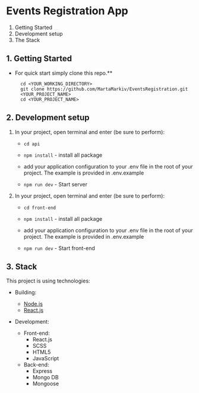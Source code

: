 # Events Registration App

1. Getting Started
2. Development setup
3. The Stack

## **1. Getting Started**

- For quick start simply clone this repo.\*\*

        cd <YOUR_WORKING_DIRECTORY>
        git clone https://github.com/MartaMarkiv/EventsRegistration.git
        <YOUR_PROJECT_NAME>
        cd <YOUR_PROJECT_NAME>

## **2. Development setup**

1.  In your project, open terminal and enter (be sure to perform):

    - `cd api`

    - `npm install` - install all package

    - add your application configuration to your .env file in the root of your project. The example is provided in .env.example

    - `npm run dev` - Start server

2.  In your project, open terminal and enter (be sure to perform):

    - `cd front-end`

    - `npm install` - install all package

    - add your application configuration to your .env file in the root of your project. The example is provided in .env.example

    - `npm run dev` - Start front-end

## **3. Stack**

This project is using technologies:

- Building:

  - [Node.js](https://nodejs.org)
  - [React.js](https://react.dev)

- Development:
  - Front-end:
    - React.js
    - SCSS
    - HTML5
    - JavaScript
  - Back-end:
    - Express
    - Mongo DB
    - Mongoose
